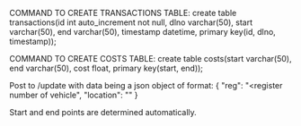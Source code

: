 COMMAND TO CREATE TRANSACTIONS TABLE:
create table transactions(id int auto_increment not null, dlno varchar(50), start varchar(50), end varchar(50), timestamp datetime, primary key(id, dlno, timestamp));

COMMAND TO CREATE COSTS TABLE:
create table costs(start varchar(50), end varchar(50), cost float, primary key(start, end));

Post to /update with data being a json object of format:
{
	"reg": "<register number of vehicle",
	"location": "<location>"
}

Start and end points are determined automatically.
